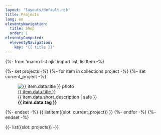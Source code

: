```yaml
---
layout: 'layouts/default.njk'
title: Projects
lang: en
eleventyNavigation:
  title: Shop
  order: 1
eleventyComputed:
  eleventyNavigation:
    key: "{{ title }}"
---
```


{%- from 'macro.list.njk' import list, listItem -%}

{%- set projects -%}
{%- for item in collections.project -%}
{%- set current_project -%}
<div class="group w-full h-full bg-white relative rounded-lg shadow-lg dark:(bg-pri-500/5)">
  <figure>
    <img src="{{ item.data.img }}" alt="{{ item.data.title }} photo" class="w-full h-48 object-(cover center) rounded-t-lg motion-safe:(transition-all)" />
    <figcaption class="p-6 space-y-1">
      <a href="{{ item.url | url }}" class="text-(lg pri-600) leading-tight font-semibold inline-block [&:after]:(w-full h-0.5 bg-current block opacity-50 scale-0 motion-safe:(transition) content-['']) [&:hover:after,&:focus:after]:(scale-100)">
        {{ item.data.title }}
        <span class="absolute inset-0 rounded-lg motion-safe:(transition) group-hover:(ring-(& pri-600/50))" aria-hidden="true"></span>
      </a>
      <div class="line-clamp-2 text-sm">{{ item.data.short_description | safe }}</div>
      <div class="pt-3 flex items-end justify-between">
        <strong class="text-l">{{ item.data.tag }}</strong>
        <iconify-icon icon="mdi:arrow-right" inline="false" class="iconify text-xl"></iconify-icon>
      </div>
    </figcaption>
  </figure>
</div>
{%- endset -%}
{{ listItem({slot: current_project}) }}
{%- endfor -%}
{%- endset -%}

{{- list({slot: projects}) -}}